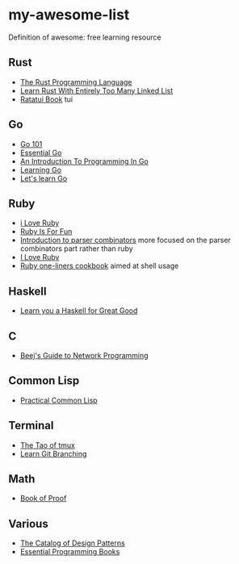 # my-awesome-list
Definition of awesome: free learning resource

## Rust
- [The Rust Programming Language](https://doc.rust-lang.org/stable/book/)
- [Learn Rust With Entirely Too Many Linked List](https://rust-unofficial.github.io/too-many-lists/)
- [Ratatui Book](https://ratatui.rs/index.html) tui
## Go
- [Go 101](https://go101.org/article/101.html#index)
- [Essential Go](https://www.programming-books.io/essential/go/)
- [An Introduction To Programming In Go](https://www.golang-book.com/books/intro)
- [Learning Go](https://miek.nl/go/)
- [Let's learn Go](https://go-book.readthedocs.io/en/latest/)
## Ruby
- [i Love Ruby](https://i-love-ruby.gitlab.io/)
- [Ruby Is For Fun](https://rubyandrails.info/books/ruby-is-for-fun)
- [Introduction to parser combinators](https://blog.jcoglan.com/2017/07/06/introduction-to-parser-combinators/)
  more focused on the parser combinators part rather than ruby 
- [I Love Ruby](https://i-love-ruby.gitlab.io/book.html)
- [Ruby one-liners cookbook](https://learnbyexample.github.io/learn_ruby_oneliners/) aimed at shell usage

## Haskell
- [Learn you a Haskell for Great Good](http://www.learnyouahaskell.com/)

## C
- [Beej's Guide to Network Programming](https://beej.us/guide/bgnet/)

## Common Lisp
- [Practical Common Lisp](https://gigamonkeys.com/book/)

## Terminal
- [The Tao of tmux](https://leanpub.com/the-tao-of-tmux/read)
- [Learn Git Branching](https://learngitbranching.js.org/)

## Math
- [Book of Proof](https://www.people.vcu.edu/~rhammack/BookOfProof/)

## Various
- [The Catalog of Design Patterns](https://refactoring.guru/design-patterns/catalog)
- [Essential Programming Books](https://www.programming-books.io/)
